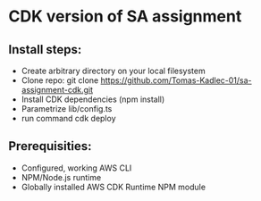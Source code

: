 # CDK version of SA assignment

## Install steps:
* Create arbitrary directory on your local filesystem
* Clone repo: git clone https://github.com/Tomas-Kadlec-01/sa-assignment-cdk.git
* Install CDK dependencies (npm install)
* Parametrize lib/config.ts
* run command cdk deploy

## Prerequisities:
* Configured, working AWS CLI
* NPM/Node.js runtime
* Globally installed AWS CDK Runtime NPM module
